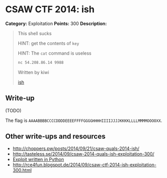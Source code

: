 # CSAW CTF 2014: ish

**Category:** Exploitation
**Points:** 300
**Description:**

> This shell sucks
>
> HINT: get the contents of `key`
>
> HINT: The `cat` command is useless
>
> ```bash
> nc 54.208.86.14 9988
> ```
>
> Written by kiwi
>
> [ish](ish)

## Write-up

(TODO)

The flag is `AAAABBBBCCCCDDDDEEEEFFFFGGGGHHHHIIIIJJJJKKKKLLLLMMMMOOOOXX`.

## Other write-ups and resources

* <http://choppers.pw/posts/2014/09/21/csaw-quals-2014-ish/>
* <http://tasteless.se/2014/09/csaw-2014-quals-ish-exploitation-300/>
* [Exploit written in Python](https://gist.github.com/zachriggle/3670a74f7f6fd74fdaa5)
* <http://rce4fun.blogspot.de/2014/09/csaw-ctf-2014-ish-exploitation-300.html>

